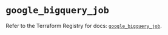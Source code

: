 # `google_bigquery_job`

Refer to the Terraform Registry for docs: [`google_bigquery_job`](https://registry.terraform.io/providers/hashicorp/google/5.24.0/docs/resources/bigquery_job).
